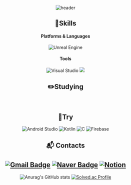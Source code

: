 <div align="center">

![header](https://capsule-render.vercel.app/api?type=waving&color=timeGradient&text=Kim%20Tae%20Wan%20🐉&animation=twinkling&fontSize=35&fontAlignY=40&fontAlign=70&height=250)

## 💪Skills
#### Platforms & Languages
![Unreal Engine](https://img.shields.io/badge/unrealengine-%23313131.svg?style=for-the-badge&logo=unrealengine&logoColor=white)

#### Tools
![Visual Studio](https://img.shields.io/badge/Visual%20Studio-5C2D91.svg?style=for-the-badge&logo=visual-studio&logoColor=white) <img src="https://img.shields.io/badge/github-181717?style=for-the-badge&logo=github&logoColor=white">

## ✏️Studying
</br>

## 🔧Try
![Android Studio](https://img.shields.io/badge/android%20studio-346ac1?style=for-the-badge&logo=android%20studio&logoColor=white) ![Kotlin](https://img.shields.io/badge/kotlin-%237F52FF.svg?style=for-the-badge&logo=kotlin&logoColor=white) ![C](https://img.shields.io/badge/c-%2300599C.svg?style=for-the-badge&logo=c&logoColor=white) ![Firebase](https://img.shields.io/badge/firebase-a08021?style=for-the-badge&logo=firebase&logoColor=ffcd34)


## :mailbox_with_mail: Contacts
[![Gmail Badge](https://img.shields.io/badge/Gmail-d14836?style=flat-square&logo=Gmail&logoColor=white&link=mailto:lms2955@gmail.com)](mailto:lms2955@gmail.com)
[![Naver Badge](https://img.shields.io/badge/Naver-03C75A?style=flat-square&logo=Naver&logoColor=white&link=mailto:pkh2956@naver.com)](mailto:pkh2956@naver.com)
[![Notion](https://img.shields.io/badge/Notion-%23000000.svg?style=flat-square&logo=notion&logoColor=white&)]()
</br>
-----------------------------

![Anurag's GitHub stats](https://github-readme-stats.vercel.app/api?username=doncici77&show_icons=true&theme=tokyonight) [![Solved.ac Profile](http://mazassumnida.wtf/api/v2/generate_badge?boj=slswk2955)](https://solved.ac/slswk2955/) 

</div>
